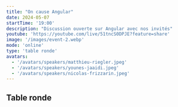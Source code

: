 ```yaml
---
title: "On cause Angular"
date: 2024-05-07
startTime: '19:00'
description: "Discussion ouverte sur Angular avec nos invités"
youtube: 'https://youtube.com/live/51tncS0DPJE?feature=share'
image: '/images/event-2.webp'
mode: 'online'
type: 'table ronde'
avatars:
  - '/avatars/speakers/matthieu-riegler.jpeg'
  - '/avatars/speakers/younes-jaaidi.jpeg'
  - '/avatars/speakers/nicolas-frizzarin.jpeg'
---
```


## Table ronde
